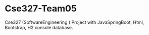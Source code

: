 # Cse327-Team05
Cse327 (SoftwareEngineering ) Project with JavaSpringBoot, Html, Bootstrap, H2 console database.
